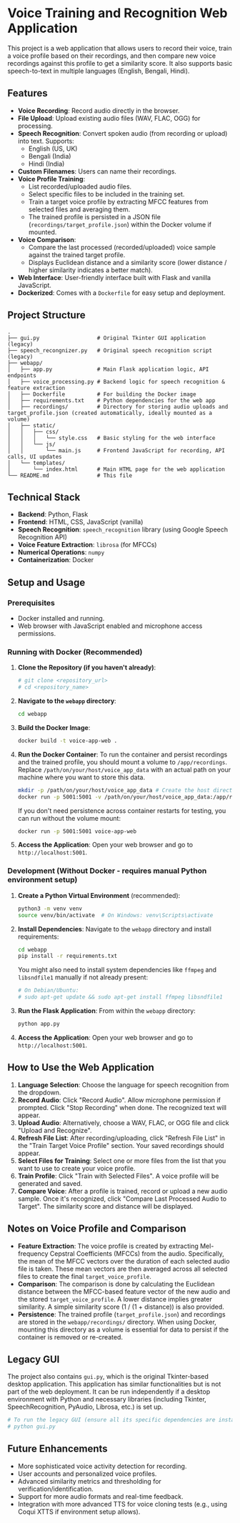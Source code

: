 # Voice Training and Recognition Web Application

This project is a web application that allows users to record their voice, train a voice profile based on their recordings, and then compare new voice recordings against this profile to get a similarity score. It also supports basic speech-to-text in multiple languages (English, Bengali, Hindi).

## Features

- **Voice Recording**: Record audio directly in the browser.
- **File Upload**: Upload existing audio files (WAV, FLAC, OGG) for processing.
- **Speech Recognition**: Convert spoken audio (from recording or upload) into text. Supports:
    - English (US, UK)
    - Bengali (India)
    - Hindi (India)
- **Custom Filenames**: Users can name their recordings.
- **Voice Profile Training**:
    - List recorded/uploaded audio files.
    - Select specific files to be included in the training set.
    - Train a target voice profile by extracting MFCC features from selected files and averaging them.
    - The trained profile is persisted in a JSON file (`recordings/target_profile.json`) within the Docker volume if mounted.
- **Voice Comparison**:
    - Compare the last processed (recorded/uploaded) voice sample against the trained target profile.
    - Displays Euclidean distance and a similarity score (lower distance / higher similarity indicates a better match).
- **Web Interface**: User-friendly interface built with Flask and vanilla JavaScript.
- **Dockerized**: Comes with a `Dockerfile` for easy setup and deployment.

## Project Structure

```
.
├── gui.py                  # Original Tkinter GUI application (legacy)
├── speech_recongnizer.py   # Original speech recognition script (legacy)
├── webapp/
│   ├── app.py              # Main Flask application logic, API endpoints
│   ├── voice_processing.py # Backend logic for speech recognition & feature extraction
│   ├── Dockerfile          # For building the Docker image
│   ├── requirements.txt    # Python dependencies for the web app
│   ├── recordings/         # Directory for storing audio uploads and target_profile.json (created automatically, ideally mounted as a volume)
│   ├── static/
│   │   ├── css/
│   │   │   └── style.css   # Basic styling for the web interface
│   │   └── js/
│   │       └── main.js     # Frontend JavaScript for recording, API calls, UI updates
│   └── templates/
│       └── index.html      # Main HTML page for the web application
└── README.md               # This file
```

## Technical Stack

- **Backend**: Python, Flask
- **Frontend**: HTML, CSS, JavaScript (vanilla)
- **Speech Recognition**: `speech_recognition` library (using Google Speech Recognition API)
- **Voice Feature Extraction**: `librosa` (for MFCCs)
- **Numerical Operations**: `numpy`
- **Containerization**: Docker

## Setup and Usage

### Prerequisites

- Docker installed and running.
- Web browser with JavaScript enabled and microphone access permissions.

### Running with Docker (Recommended)

1.  **Clone the Repository (if you haven't already)**:
    ```bash
    # git clone <repository_url>
    # cd <repository_name>
    ```

2.  **Navigate to the `webapp` directory**:
    ```bash
    cd webapp
    ```

3.  **Build the Docker Image**:
    ```bash
    docker build -t voice-app-web .
    ```

4.  **Run the Docker Container**:
    To run the container and persist recordings and the trained profile, you should mount a volume to `/app/recordings`. Replace `/path/on/your/host/voice_app_data` with an actual path on your machine where you want to store this data.
    ```bash
    mkdir -p /path/on/your/host/voice_app_data # Create the host directory if it doesn't exist
    docker run -p 5001:5001 -v /path/on/your/host/voice_app_data:/app/recordings voice-app-web
    ```
    If you don't need persistence across container restarts for testing, you can run without the volume mount:
    ```bash
    docker run -p 5001:5001 voice-app-web
    ```

5.  **Access the Application**:
    Open your web browser and go to `http://localhost:5001`.

### Development (Without Docker - requires manual Python environment setup)

1.  **Create a Python Virtual Environment** (recommended):
    ```bash
    python3 -m venv venv
    source venv/bin/activate  # On Windows: venv\Scripts\activate
    ```

2.  **Install Dependencies**:
    Navigate to the `webapp` directory and install requirements:
    ```bash
    cd webapp
    pip install -r requirements.txt
    ```
    You might also need to install system dependencies like `ffmpeg` and `libsndfile1` manually if not already present:
    ```bash
    # On Debian/Ubuntu:
    # sudo apt-get update && sudo apt-get install ffmpeg libsndfile1
    ```

3.  **Run the Flask Application**:
    From within the `webapp` directory:
    ```bash
    python app.py
    ```

4.  **Access the Application**:
    Open your web browser and go to `http://localhost:5001`.

## How to Use the Web Application

1.  **Language Selection**: Choose the language for speech recognition from the dropdown.
2.  **Record Audio**: Click "Record Audio". Allow microphone permission if prompted. Click "Stop Recording" when done. The recognized text will appear.
3.  **Upload Audio**: Alternatively, choose a WAV, FLAC, or OGG file and click "Upload and Recognize".
4.  **Refresh File List**: After recording/uploading, click "Refresh File List" in the "Train Target Voice Profile" section. Your saved recordings should appear.
5.  **Select Files for Training**: Select one or more files from the list that you want to use to create your voice profile.
6.  **Train Profile**: Click "Train with Selected Files". A voice profile will be generated and saved.
7.  **Compare Voice**: After a profile is trained, record or upload a new audio sample. Once it's recognized, click "Compare Last Processed Audio to Target". The similarity score and distance will be displayed.

## Notes on Voice Profile and Comparison

- **Feature Extraction**: The voice profile is created by extracting Mel-frequency Cepstral Coefficients (MFCCs) from the audio. Specifically, the mean of the MFCC vectors over the duration of each selected audio file is taken. These mean vectors are then averaged across all selected files to create the final `target_voice_profile`.
- **Comparison**: The comparison is done by calculating the Euclidean distance between the MFCC-based feature vector of the new audio and the stored `target_voice_profile`. A lower distance implies greater similarity. A simple similarity score (1 / (1 + distance)) is also provided.
- **Persistence**: The trained profile (`target_profile.json`) and recordings are stored in the `webapp/recordings/` directory. When using Docker, mounting this directory as a volume is essential for data to persist if the container is removed or re-created.

## Legacy GUI

The project also contains `gui.py`, which is the original Tkinter-based desktop application. This application has similar functionalities but is not part of the web deployment. It can be run independently if a desktop environment with Python and necessary libraries (including Tkinter, SpeechRecognition, PyAudio, Librosa, etc.) is set up.

```bash
# To run the legacy GUI (ensure all its specific dependencies are installed):
# python gui.py 
```

## Future Enhancements

- More sophisticated voice activity detection for recording.
- User accounts and personalized voice profiles.
- Advanced similarity metrics and thresholding for verification/identification.
- Support for more audio formats and real-time feedback.
- Integration with more advanced TTS for voice cloning tests (e.g., using Coqui XTTS if environment setup allows).
```
